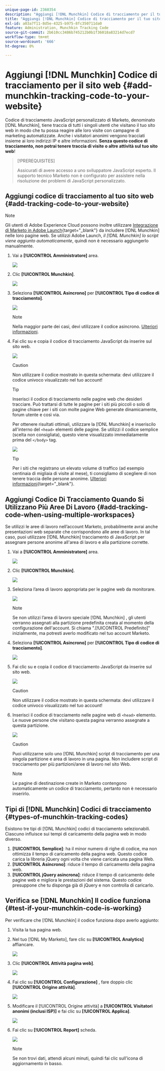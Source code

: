 ```yaml
---
unique-page-id: 2360354
description: "Aggiungi [!DNL Munchkin] Codice di tracciamento per il tuo sito web - Documentazione di Marketo - Documentazione del prodotto"
title: "Aggiungi [!DNL Munchkin] Codice di tracciamento per il tuo sito web"
exl-id: a03a7f11-8d5e-4325-b975-8fc350711da0
feature: Administration, Munchkin Tracking Code
source-git-commit: 2b610cc3486b745212b0b1f36018a83214d7ecd7
workflow-type: tm+mt
source-wordcount: '666'
ht-degree: 0%

---
```


# Aggiungi [!DNL Munchkin] Codice di tracciamento per il sito web {#add-munchkin-tracking-code-to-your-website}

Codice di tracciamento JavaScript personalizzato di Marketo, denominato [!DNL Munchkin], tiene traccia di tutti i singoli utenti che visitano il tuo sito web in modo che tu possa reagire alle loro visite con campagne di marketing automatizzate. Anche i visitatori anonimi vengono tracciati insieme ai loro indirizzi IP e altre informazioni. **Senza questo codice di tracciamento, non potrai tenere traccia di visite o altre attività sul tuo sito web**!

>[!PREREQUISITES]
>
>Assicurati di avere accesso a uno sviluppatore JavaScript esperto. Il supporto tecnico Marketo non è configurato per assistere nella risoluzione dei problemi di JavaScript personalizzato.

## Aggiungi codice di tracciamento al tuo sito web {#add-tracking-code-to-your-website}

>[!NOTE]
>
>Gli utenti di Adobe Experience Cloud possono inoltre utilizzare [Integrazione di Marketo in Adobe Launch](https://exchange.adobe.com/apps/ec/100223/adobe-launch-core-extension){target="_blank"} da includere [!DNL Munchkin] nelle loro pagine web. Se utilizzi Adobe Launch, _il [!DNL Munchkin] lo script viene aggiunto automaticamente_, quindi non è necessario aggiungerlo manualmente.

1. Vai a **[!UICONTROL Amministratore]** area.

   ![](assets/add-munchkin-tracking-code-to-your-website-1.png)

1. Clic **[!UICONTROL Munchkin]**.

   ![](assets/add-munchkin-tracking-code-to-your-website-2.png)

1. Seleziona **[!UICONTROL Asincrono]** per **[!UICONTROL Tipo di codice di tracciamento]**.

   ![](assets/add-munchkin-tracking-code-to-your-website-3.png)

   >[!NOTE]
   >
   >Nella maggior parte dei casi, devi utilizzare il codice asincrono. [Ulteriori informazioni](#types-of-munchkin-tracking-codes).

1. Fai clic su e copia il codice di tracciamento JavaScript da inserire sul sito web.

   ![](assets/add-munchkin-tracking-code-to-your-website-4.png)

   >[!CAUTION]
   >
   >Non utilizzare il codice mostrato in questa schermata: devi utilizzare il codice univoco visualizzato nel tuo account!

   >[!TIP]
   >
   >Inserisci il codice di tracciamento nelle pagine web che desideri tracciare. Può trattarsi di tutte le pagine per i siti più piccoli o solo di pagine chiave per i siti con molte pagine Web generate dinamicamente, forum utente e così via.

   Per ottenere risultati ottimali, utilizzare la [!DNL Munchkin] e inseriscilo all&#39;interno del `<head>` elementi delle pagine. Se utilizzi il codice semplice (scelta non consigliata), questo viene visualizzato immediatamente prima del `</body>` tag.

   ![](assets/add-munchkin-tracking-code-to-your-website-5.png)

   >[!TIP]
   >
   >Per i siti che registrano un elevato volume di traffico (ad esempio centinaia di migliaia di visite al mese), ti consigliamo di scegliere di non tenere traccia delle persone anonime. [Ulteriori informazioni](https://experienceleague.adobe.com/en/docs/marketo-developer/marketo/javascriptapi/lead-tracking/){target="_blank"}.

## Aggiungi Codice Di Tracciamento Quando Si Utilizzano Più Aree Di Lavoro {#add-tracking-code-when-using-multiple-workspaces}

Se utilizzi le aree di lavoro nell’account Marketo, probabilmente avrai anche presentazioni web separate che corrispondono alle aree di lavoro. In tal caso, puoi utilizzare [!DNL Munchkin] tracciamento di JavaScript per assegnare persone anonime all&#39;area di lavoro e alla partizione corrette.

1. Vai a **[!UICONTROL Amministratore]** area.

   ![](assets/add-munchkin-tracking-code-to-your-website-6.png)

1. Clic **[!UICONTROL Munchkin]**.

   ![](assets/add-munchkin-tracking-code-to-your-website-7.png)

1. Seleziona l’area di lavoro appropriata per le pagine web da monitorare.

   ![](assets/add-munchkin-tracking-code-to-your-website-8.png)

   >[!NOTE]
   >
   >Se non utilizzi l’area di lavoro speciale [!DNL Munchkin] , gli utenti verranno assegnati alla partizione predefinita creata al momento della configurazione dell&#39;account. Si chiama &quot;.[!UICONTROL Predefinito]&quot; inizialmente, ma potresti averlo modificato nel tuo account Marketo.

1. Seleziona **[!UICONTROL Asincrono]** per **[!UICONTROL Tipo di codice di tracciamento]**.

   ![](assets/add-munchkin-tracking-code-to-your-website-9.png)

1. Fai clic su e copia il codice di tracciamento JavaScript da inserire sul sito web.

   ![](assets/add-munchkin-tracking-code-to-your-website-10.png)

   >[!CAUTION]
   >
   >Non utilizzare il codice mostrato in questa schermata: devi utilizzare il codice univoco visualizzato nel tuo account!

1. Inserisci il codice di tracciamento nelle pagine web di `<head>` elemento. Le nuove persone che visitano questa pagina verranno assegnate a questa partizione.

   ![](assets/add-munchkin-tracking-code-to-your-website-11.png)

   >[!CAUTION]
   >
   >Puoi utilizzarne solo uno [!DNL Munchkin] script di tracciamento per una singola partizione e area di lavoro in una pagina. Non includere script di tracciamento per più partizioni/aree di lavoro nel sito Web.

   >[!NOTE]
   >
   >Le pagine di destinazione create in Marketo contengono automaticamente un codice di tracciamento, pertanto non è necessario inserirlo.

## Tipi di [!DNL Munchkin] Codici di tracciamento {#types-of-munchkin-tracking-codes}

Esistono tre tipi di [!DNL Munchkin] codici di tracciamento selezionabili. Ciascuno influisce sui tempi di caricamento della pagina web in modo diverso.

1. **[!UICONTROL Semplice]**: ha il minor numero di righe di codice, ma non ottimizza il tempo di caricamento della pagina web. Questo codice carica la libreria jQuery ogni volta che viene caricata una pagina Web.
1. **[!UICONTROL Asincrono]**: riduce il tempo di caricamento della pagina web.
1. **[!UICONTROL jQuery asincrona]**: riduce il tempo di caricamento delle pagine web e migliora le prestazioni del sistema. Questo codice presuppone che tu disponga già di jQuery e non controlla di caricarlo.

## Verifica se [!DNL Munchkin] Il codice funziona {#test-if-your-munchkin-code-is-working}

Per verificare che [!DNL Munchkin] il codice funziona dopo averlo aggiunto:

1. Visita la tua pagina web.

1. Nel tuo [!DNL My Marketo], fare clic su **[!UICONTROL Analytics]** affiancare.

   ![](assets/add-munchkin-tracking-code-to-your-website-12.png)

1. Clic **[!UICONTROL Attività pagina web]**.

   ![](assets/add-munchkin-tracking-code-to-your-website-13.png)

1. Fai clic su **[!UICONTROL Configurazione]** , fare doppio clic **[!UICONTROL Origine attività]**.

   ![](assets/add-munchkin-tracking-code-to-your-website-14.png)

1. Modificare il [!UICONTROL Origine attività] a **[!UICONTROL Visitatori anonimi (inclusi ISP)]** e fai clic su **[!UICONTROL Applica]**.

   ![](assets/add-munchkin-tracking-code-to-your-website-15.png)

1. Fai clic su **[!UICONTROL Report]** scheda.

   ![](assets/add-munchkin-tracking-code-to-your-website-16.png)

   >[!NOTE]
   >
   >Se non trovi dati, attendi alcuni minuti, quindi fai clic sull’icona di aggiornamento in basso.
